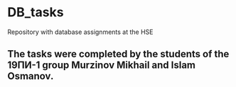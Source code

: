 # DB_tasks
Repository with database assignments at the HSE  

## The tasks were completed by the students of the 19ПИ-1 group Murzinov Mikhail and Islam Osmanov.
